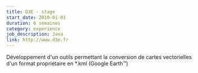 ```yaml
---
title: D3E - stage
start_date: 2010-01-01
duration: 6 semaines
category: experience
job_description: Java
link: http://www.d3e.fr
---
```


Développement d'un outils permettant la conversion de cartes vectorielles d'un format propriétaire en *.kml (Google Earth™)
